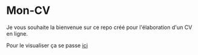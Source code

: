 # Mon-CV

Je vous souhaite la bienvenue sur ce repo créé pour l'élaboration d'un CV en ligne. 

Pour le visualiser ça se passe [ici](https://c-corentin.github.io/Mon-CV/)
